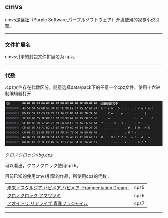 ## cmvs

cmvs是[紫社](https://vndb.org/p132)（Purple Software,パープルソフトウェア）开发使用的视觉小说引擎。

---
### 文件扩展名
cmvs引擎的封包文件扩展名为.cpz。


---

### 代数

.cpz文件存在代数区分。随意选择data/pack下的任意一个cpz文件，使用十六进制编辑器打开  

![image](/asset/cmvs/代数.jpg)  

*クロノクロック>bg.cpz*  

可以看出，クロノクロック使用cpz6。

目前已知的使用cmvs引擎的作品，所使用cpz的代数：  

|||
|---|---|
|[未来ノスタルジア](https://vndb.org/v6747),[ハピメア](https://vndb.org/v10957),[ハピメア-Fragmentation Dream-](https://vndb.org/v13108)|cpz5|
|[クロノクロック](https://vndb.org/v16208),[アマツツミ](https://vndb.org/v18852)|cpz6|
|[アオイトリ](https://vndb.org/v21523),[リアライブ](https://vndb.org/v24725),[青春フラジャイル](https://vndb.org/v28304)|cpz7|


---

